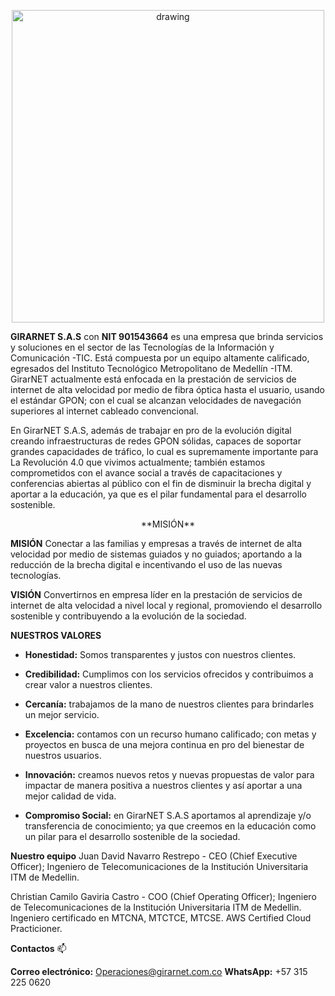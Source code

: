   <p align="center">
    <img src="https://drive.google.com/uc?export=view&id=1IOfE1dKrdg5ScKsoBxPqvmS-VMbQaKjb" alt="drawing" width="500"/>
  </p>
  
**GIRARNET S.A.S** con **NIT 901543664** es una empresa que brinda servicios y soluciones en el sector de las Tecnologías de la Información y Comunicación -TIC. Está compuesta por un equipo altamente calificado, egresados del Instituto Tecnológico Metropolitano de Medellín -ITM. GirarNET actualmente está enfocada en la prestación de servicios de internet de alta velocidad por medio de fibra óptica hasta el usuario, usando el estándar GPON; con el cual se alcanzan velocidades de navegación superiores al internet cableado convencional.

En GirarNET S.A.S, además de trabajar en pro de la evolución digital creando infraestructuras de redes GPON sólidas, capaces de soportar grandes capacidades de tráfico, lo cual es supremamente importante para La Revolución 4.0 que vivimos actualmente; también estamos comprometidos con el avance social a través de capacitaciones y conferencias abiertas al público con el fin de disminuir la brecha digital y aportar a la educación, ya que es el pilar fundamental para el desarrollo sostenible.

<p style="text-align: center;">**MISIÓN**</p>

**MISIÓN**
Conectar a las familias y empresas a través de internet de alta velocidad por medio de sistemas guiados y no guiados; aportando a la reducción de la brecha digital e incentivando el uso de las nuevas tecnologías.

**VISIÓN**
Convertirnos en empresa líder en la prestación de servicios de internet de alta velocidad a nivel local y regional, promoviendo el desarrollo sostenible y contribuyendo a la evolución de la sociedad.

**NUESTROS VALORES**
- **Honestidad:** Somos transparentes y justos con nuestros clientes.

- **Credibilidad:** Cumplimos con los servicios ofrecidos y contribuimos a crear valor a nuestros clientes.

- **Cercanía:** trabajamos de la mano de nuestros clientes para brindarles un mejor servicio.

- **Excelencia:** contamos con un recurso humano calificado; con metas y proyectos en busca de una mejora continua en pro del bienestar de nuestros usuarios.

- **Innovación:** creamos nuevos retos y nuevas propuestas de valor para impactar de manera positiva a nuestros clientes y así aportar a una mejor calidad de vida.

- **Compromiso Social:** en GirarNET S.A.S aportamos al aprendizaje y/o transferencia de conocimiento; ya que creemos en la educación como un pilar para el desarrollo sostenible de la sociedad.

**Nuestro equipo**
Juan David Navarro Restrepo - CEO (Chief Executive Officer); Ingeniero de Telecomunicaciones de la Institución Universitaria ITM de Medellin.

Christian Camilo Gaviria Castro - COO (Chief Operating Officer); Ingeniero de Telecomunicaciones de la Institución Universitaria ITM de Medellin. Ingeniero certificado en MTCNA, MTCTCE, MTCSE. AWS Certified Cloud Practicioner.

**Contactos**
📫

**Correo electrónico:** Operaciones@girarnet.com.co
**WhatsApp:** +57 315 225 0620



<!--

Jhon Arley Perea Agualimpia - COO (Chief Operating Officer); Ingeniero de Telecomunicaciones de la Institución Universitaria ITM de Medellin.

Diego Alejandro Cordoba Dominguez - CSO (Chief Security Officer); Ingeniero de Telecomunicaciones de la Institución Universitaria ITM de Medellin.

Lineas Alternas: +57 300 343 7758, +57 301 721 3895, +57 300 662 0814

![](https://drive.google.com/uc?export=view&id=11BcTpAMOVFu0N85jjfQhg475TBzJ14Rn)
https://drive.google.com/file/d/1IOfE1dKrdg5ScKsoBxPqvmS-VMbQaKjb/view?usp=sharing

**GirarNET-SAS/GirarnET-SAS** is a ✨ _special_ ✨ repository because its `README.md` (this file) appears on your GitHub profile.
# ![](https://drive.google.com/uc?export=view&id=your_id)

Here are some ideas to get you started:

- 🔭 I’m currently working on ...
- 🌱 I’m currently learning ...
- 👯 I’m looking to collaborate on ...
- 🤔 I’m looking for help with ...
- 💬 Ask me about ...
- 📫 How to reach me: ...
- 😄 Pronouns: ...
- ⚡ Fun fact: ...
-->
